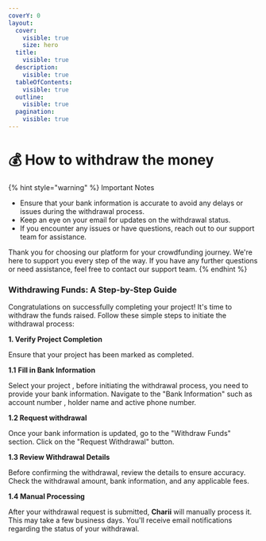 ```yaml
---
coverY: 0
layout:
  cover:
    visible: true
    size: hero
  title:
    visible: true
  description:
    visible: true
  tableOfContents:
    visible: true
  outline:
    visible: true
  pagination:
    visible: true
---
```


# 💰 How to withdraw the money

{% hint style="warning" %}
Important Notes

* Ensure that your bank information is accurate to avoid any delays or issues during the withdrawal process.
* Keep an eye on your email for updates on the withdrawal status.
* If you encounter any issues or have questions, reach out to our support team for assistance.

Thank you for choosing our platform for your crowdfunding journey. We're here to support you every step of the way. If you have any further questions or need assistance, feel free to contact our support team.
{% endhint %}

### Withdrawing Funds: A Step-by-Step Guide&#x20;

Congratulations on successfully completing your project! It's time to withdraw the funds raised. Follow these simple steps to initiate the withdrawal process:

**1. Verify Project Completion**

Ensure that your project has been marked as completed.

**1.1** **Fill in Bank Information**

Select your project , before initiating the withdrawal process, you need to provide your bank information. Navigate to the "Bank Information" such as account number , holder name and active phone number.

**1.2 Request withdrawal**

Once your bank information is updated, go to the "Withdraw Funds" section. Click on the "Request Withdrawal" button.

**1.3 Review Withdrawal Details**

Before confirming the withdrawal, review the details to ensure accuracy. Check the withdrawal amount, bank information, and any applicable fees.

**1.4 Manual Processing**

After your withdrawal request is submitted, **Charii** will manually process it. This may take a few business days. You'll receive email notifications regarding the status of your withdrawal.

